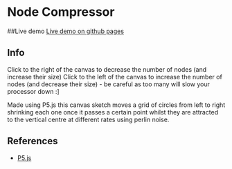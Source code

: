 # Node Compressor

##Live demo
[Live demo on github pages](http://rjbultitude.github.io/Node-Compressor/)

## Info
Click to the right of the canvas to decrease the number of nodes (and increase their size)
Click to the left of the canvas to increase the number of nodes (and decrease their size) - be careful as too many will slow your processor down :]

Made using P5.js this canvas sketch moves a grid of circles from left to right shrinking each one once it passes a certain point whilst they are attracted to the vertical centre at different rates using perlin noise.

## References

* [P5.js](http://p5js.org/)